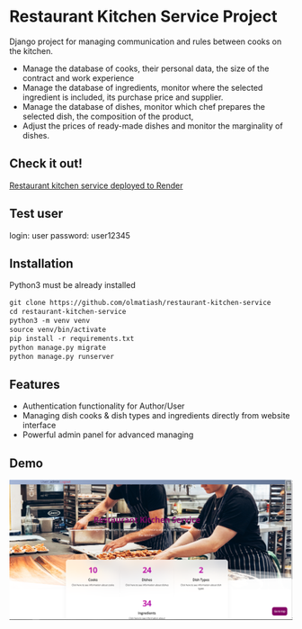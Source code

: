 # Restaurant Kitchen Service Project

Django project for managing communication and rules between cooks on the kitchen.
* Manage the database of cooks, their personal data, the size of the contract and work experience
* Manage the database of ingredients, monitor where the selected ingredient is included, its purchase price and supplier.
* Manage the database of dishes, monitor which chef prepares the selected dish, the composition of the product, 
* Adjust the prices of ready-made dishes and monitor the marginality of dishes.



## Check it out!

[Restaurant kitchen service deployed to Render](https://restaurant-kitchen-service-3bui.onrender.com)

## Test user

login: user
password: user12345

## Installation

Python3 must be already installed

``` shell
git clone https://github.com/olmatiash/restaurant-kitchen-service
cd restaurant-kitchen-service
python3 -m venv venv
source venv/bin/activate
pip install -r requirements.txt
python manage.py migrate
python manage.py runserver
```

## Features

* Authentication functionality for Author/User
* Managing dish cooks & dish types and ingredients directly from website interface
* Powerful admin panel for advanced managing

## Demo

![Website Interface](demo.PNG)